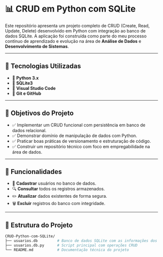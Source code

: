 # 📊 CRUD em Python com SQLite

Este repositório apresenta um projeto completo de CRUD (Create, Read, Update, Delete) desenvolvido em Python com integração ao banco de dados SQLite. A aplicação foi construída como parte do meu processo contínuo de aprendizado e evolução na área de **Análise de Dados** e **Desenvolvimento de Sistemas**.

---

## 🧪 Tecnologias Utilizadas

- 🔹 **Python 3.x**
- 🔹 **SQLite3**
- 🔹 **Visual Studio Code**
- 🔹 **Git e GitHub**

---

## 🎯 Objetivos do Projeto

- ✅ Implementar um CRUD funcional com persistência em banco de dados relacional.
- ✅ Demonstrar domínio de manipulação de dados com Python.
- ✅ Praticar boas práticas de versionamento e estruturação de código.
- ✅ Construir um repositório técnico com foco em empregabilidade na área de dados.

---

## 📁 Funcionalidades

- 📝 **Cadastrar** usuários no banco de dados.
- 🔍 **Consultar** todos os registros armazenados.
- ✏️ **Atualizar** dados existentes de forma segura.
- 🗑️ **Excluir** registros do banco com integridade.

---

## 📂 Estrutura do Projeto

```bash
CRUD-Python-com-SQLite/
├── usuarios.db         # Banco de dados SQLite com as informações dos usuários
├── usuarios.db.py      # Script principal com operações CRUD
└── README.md           # Documentação técnica do projeto
